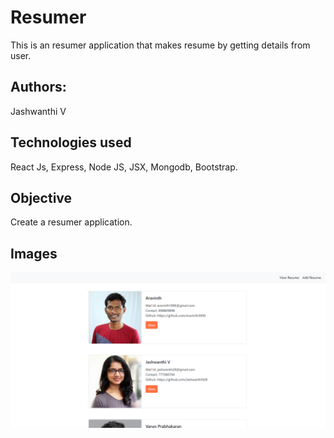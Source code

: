 # Resumer
This is an resumer application that makes resume by getting details from user.

## Authors:
Jashwanthi V

## Technologies used
React Js, Express, Node JS, JSX, Mongodb, Bootstrap.

## Objective
Create a resumer application.



## Images

![viewresume](images/viewresume.PNG)
